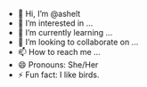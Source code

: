 - 👋 Hi, I’m @ashelt
- 👀 I’m interested in ...
- 🌱 I’m currently learning ...
- 💞️ I’m looking to collaborate on ...
- 📫 How to reach me ...
- 😄 Pronouns: She/Her
- ⚡ Fun fact: I like birds.

<!---
ashelt/ashelt is a ✨ special ✨ repository because its `README.md` (this file) appears on your GitHub profile.
You can click the Preview link to take a look at your changes.
--->
